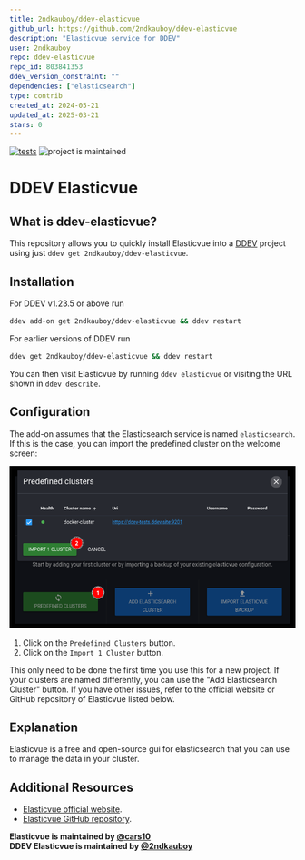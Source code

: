 ```yaml
---
title: 2ndkauboy/ddev-elasticvue
github_url: https://github.com/2ndkauboy/ddev-elasticvue
description: "Elasticvue service for DDEV"
user: 2ndkauboy
repo: ddev-elasticvue
repo_id: 803841353
ddev_version_constraint: ""
dependencies: ["elasticsearch"]
type: contrib
created_at: 2024-05-21
updated_at: 2025-03-21
stars: 0
---
```


[![tests](https://github.com/2ndkauboy/ddev-elasticvue/actions/workflows/tests.yml/badge.svg)](https://github.com/2ndkauboy/ddev-elasticvue/actions/workflows/tests.yml) ![project is maintained](https://img.shields.io/maintenance/yes/2024.svg)

# DDEV Elasticvue

## What is ddev-elasticvue?

This repository allows you to quickly install Elasticvue into a [DDEV](https://ddev.readthedocs.io) project using just `ddev get 2ndkauboy/ddev-elasticvue`.

## Installation

For DDEV v1.23.5 or above run

```sh
ddev add-on get 2ndkauboy/ddev-elasticvue && ddev restart
```

For earlier versions of DDEV run

```sh
ddev get 2ndkauboy/ddev-elasticvue && ddev restart
```

You can then visit Elasticvue by running `ddev elasticvue` or visiting the URL shown in `ddev describe`.

## Configuration

The add-on assumes that the Elasticsearch service is named `elasticsearch`. If this is the case, you can import the predefined cluster on the welcome screen:

![Web-to-print settings menu](https://raw.githubusercontent.com/2ndkauboy/ddev-elasticvue/main/images/elasticvue-predefined-clusters-annotated.png)

1. Click on the `Predefined Clusters` button.
2. Click on the `Import 1 Cluster` button.

This only need to be done the first time you use this for a new project. If your clusters are named differently, you can use the "Add Elasticsearch Cluster" button. If you have other issues, refer to the official website or GitHub repository of Elasticvue listed below.


## Explanation

Elasticvue is a free and open-source gui for elasticsearch that you can use to manage the data in your cluster.

## Additional Resources

- [Elasticvue official website](https://elasticvue.com/).
- [Elasticvue GitHub repository](https://github.com/cars10/elasticvue).

**Elasticvue is maintained by [@cars10](https://github.com/cars10)**  
**DDEV Elasticvue is maintained by [@2ndkauboy](https://github.com/2ndkauboy)**
